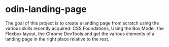 # odin-landing-page
The goal of this project is to create a landing page from scratch using the various skills recently acquired: CSS Foundations, Using the Box Model, the Flexbox layout, the Chrome DevTools and get the various elements of a landing page in the right place relative to the rest.